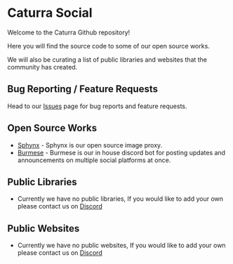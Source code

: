 # Caturra Social

Welcome to the Caturra Github repository!

Here you will find the source code to some of our open source works.

We will also be curating a list of public libraries and websites that the community has created.


## Bug Reporting / Feature Requests

Head to our [Issues](https://github.com/CaturraSocial/.github/issues) page for bug reports and feature requests.



## Open Source Works
- [Sphynx]('https://github.com/CaturraSocial/Sphynx') - Sphynx is our open source image proxy.
- [Burmese]('https://github.com/CaturraSocial/Burmese') - Burmese is our in house discord bot for posting updates and announcements on multiple social platforms at once.


## Public Libraries
- Currently we have no public libraries, If you would like to add your own please contact us on [Discord](https://discord.gg/NkUtMFraHg)

## Public Websites
- Currently we have no public websites, If you would like to add your own please contact us on [Discord](https://discord.gg/NkUtMFraHg)